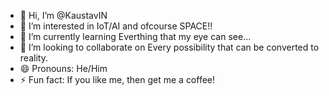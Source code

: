 - 👋 Hi, I’m @KaustavIN
- 👀 I’m interested in IoT/AI and ofcourse SPACE!!
- 🌱 I’m currently learning Everthing that my eye can see...
- 💞️ I’m looking to collaborate on Every possibility that can be converted to reality.
- 😄 Pronouns: He/Him
- ⚡ Fun fact: If you like me, then get me a coffee!

<!---
KaustavIN/KaustavIN is a ✨ special ✨ repository because its `README.md` (this file) appears on your GitHub profile.
You can click the Preview link to take a look at your changes.
--->
